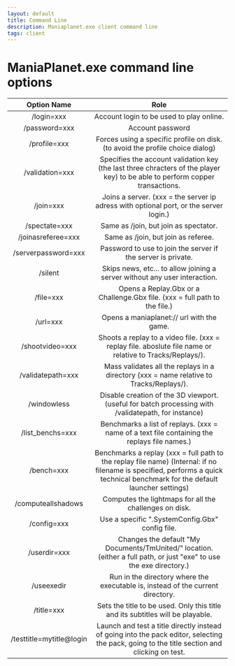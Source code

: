 ```yaml
---
layout: default
title: Command Line
description: Maniaplanet.exe client command line
tags: client
---
```


# ManiaPlanet.exe command line options

| Option Name              | Role                                                                                                                                                                          |
|:------------------------:|:-----------------------------------------------------------------------------------------------------------------------------------------------------------------------------:|
| /login=xxx               | Account login to be used to play online.                                                                                                                                      |
| /password=xxx            | Account password                                                                                                                                                              |
| /profile=xxx             | Forces using a specific profile on disk. (to avoid the profile choice dialog)                                                                                                 |
| /validation=xxx          | Specifies the account validation key (the last three chracters of the player key) to be able to perform copper transactions.                                                  |
| /join=xxx                | Joins a server. (xxx = the server ip adress with optional port, or the server login.)                                                                                         |
| /spectate=xxx            | Same as /join, but join as spectator.                                                                                                                                         |
| /joinasreferee=xxx       | Same as /join, but join as referee.                                                                                                                                           |
| /serverpassword=xxx      | Password to use to join the server if the server is private.                                                                                                                  |
| /silent                  | Skips news, etc... to allow joining a server without any user interaction.                                                                                                    |
| /file=xxx                | Opens a Replay.Gbx or a Challenge.Gbx file. (xxx = full path to the file.)                                                                                                    |
| /url=xxx                 | Opens a maniaplanet:// url with the game.                                                                                                                                     |
| /shootvideo=xxx          | Shoots a replay to a video file. (xxx = replay file. aboslute file name or relative to Tracks/Replays/).                                                                      |
| /validatepath=xxx        | Mass validates all the replays in a directory (xxx = name relative to Tracks/Replays/).                                                                                       |
| /windowless              | Disable creation of the 3D viewport. (useful for batch processing with /validatepath, for instance)                                                                           |
| /list_benchs=xxx         | Benchmarks a list of replays. (xxx = name of a text file containing the replays file names.)                                                                                  |
| /bench=xxx               | Benchmarks a replay (xxx = full path to the replay file name) (Internal: if no filename is specified, performs a quick technical benchmark for the default launcher settings) |
| /computeallshadows       | Computes the lightmaps for all the challenges on disk.                                                                                                                        |
| /config=xxx              | Use a specific ".SystemConfig.Gbx" config file.                                                                                                                               |
| /userdir=xxx             | Changes the default "My Documents/TmUnited/" location. (either a full path, or just "exe" to use the exe directory.)                                                          |
| /useexedir               | Run in the directory where the executable is, instead of the current directory.                                                                                               |
| /title=xxx               | Sets the title to be used. Only this title and its subtitles will be playable.                                                                                                |
| /testtitle=mytitle@login | Launch and test a title directly instead of going into the pack editor, selecting the pack, going to the title section and clicking on test.                                  |
